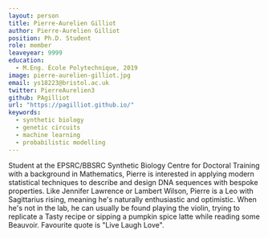 ```yaml
---
layout: person
title: Pierre-Aurelien Gilliot
author: Pierre-Aurelien Gilliot
position: Ph.D. Student
role: member
leaveyear: 9999
education:
  - M.Eng. École Polytechnique, 2019
image: pierre-aurelien-gilliot.jpg
email: ys18223@bristol.ac.uk
twitter: PierreAurelien3
github: PAgilliot
url: "https://pagilliot.github.io/"
keywords:
  - synthetic biology
  - genetic circuits
  - machine learning
  - probabilistic modelling
---
```

Student at the EPSRC/BBSRC Synthetic Biology Centre for Doctoral Training with a background in Mathematics, Pierre is interested in applying modern statistical techniques to describe and design DNA sequences with bespoke properties. Like Jennifer Lawrence or Lambert Wilson, Pierre is a Leo with Sagittarius rising, meaning he's naturally enthusiastic and optimistic. When he's not in the lab, he can usually be found playing the violin, trying to replicate a Tasty recipe or sipping a pumpkin spice latte while reading some Beauvoir. Favourite quote is "Live Laugh Love".
